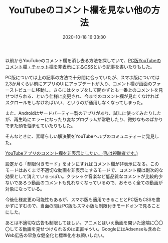 ﻿---
title: YouTubeのコメント欄を見ない他の方法
date: 2020-10-18 16:33:30
post_id: 0wxh4a
categories:
  - 雑記
tags:
---

以前からYouTubeのコメント欄を消し去る方法を探していて、[PC版YouTubeのコメント欄・チャット欄を非表示にするCSS](/post/68ivdi/)という記事を書いたりもした。

<!-- more -->

PC版については上の記事の方法で十分間に合っていたが、スマホ版については2,3か月くらい前にアプリのUIにアップデートが入り、コメント欄が画面のファーストビューに移動し、さらにはタップをして開かずとも一番上のコメントを見せつけられる、という仕様に変更され、今までのコメント欄が見たくなければスクロールをしなければいい、というのが通用しなくなってしまった。

また、Androidはサードパーティー製のアプリがあり、試しに使ってみたりしたが、再生時にエラーになったり変なプログラムが常駐したり、微妙なものばかりでまた頭を悩ませていたりもした。

そんなときに、素晴らしい解決策をYouTubeヘルプのコミュニティーに発見した。

[YouTubeアプリのコメント欄を非表示にしたい。(私は視聴者です。)](https://support.google.com/youtube/thread/54526012?hl=ja)

設定から「制限付きモード」をオンにすればコメント欄が非表示になる。このモードはあくまで不適切な動画を非表示にするモードで、コメント欄は副次的な効果として消えているっぽい。クラシック音楽など低品質なコメントが比較的少ないであろう動画のコメントも見れなくなっているので、おそらく全ての動画が対象になっている。

今後仕様変更の可能性もあるが、スマホ版も適用できることとPC版もCSSを書かずにすむので、当面の間はPC版もスマホ版も制限付きモードオンで見ることにした。

あとは不適切な広告も制限してほしい。アニメとはいえ動画を開いた途端に〇〇〇してる動画を見せつけられるのは正直キツい。GoogleにはAdsenseも含めたWeb広告の早急な健全化と標準化をお願いしたい。
